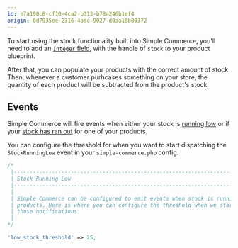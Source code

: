 ```yaml
---
id: e7a190c8-cf10-4ca2-b313-b78a246b1ef4
origin: 0d7935ee-2316-4bdc-9027-d0aa18b00372
---
```

To start using the stock functionality built into Simple Commerce, you'll need to add an [`Integer` field](https://statamic.dev/fieldtypes/integer#content), with the handle of `stock` to your product blueprint.

After that, you can populate your products with the correct amount of stock. Then, whenever a customer purhcases something on your store, the quantity of each product will be subtracted from the product's stock.

## Events

Simple Commerce will fire events when either your stock is [running low](https://sc-docs.doublethree.digital/v2.2/events#stockrunninglow) or if your [stock has ran out](https://sc-docs.doublethree.digital/v2.2/events#stockrunout) for one of your products. 

You can configure the threshold for when you want to start dispatching the `StockRunningLow` event in your `simple-commerce.php` config.

```php
/*
 |--------------------------------------------------------------------------
 | Stock Running Low
 |--------------------------------------------------------------------------
 |
 | Simple Commerce can be configured to emit events when stock is running low for
 | products. Here is where you can configure the threshold when we start sending
 | those notifications.
 |
*/

'low_stock_threshold' => 25,
```